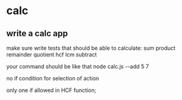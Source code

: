 # calc

## write a calc app

make sure write tests
that should be able to calculate:
sum
product
remainder
quotient
hcf
lcm
subtract

your command should be like that
node calc.js --add 5 7

no if condition for selection of action

only one if allowed in HCF function;
